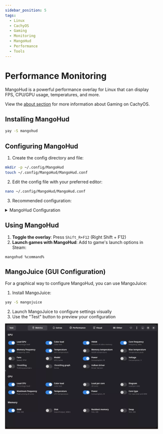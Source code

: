 ```yaml
---
sidebar_position: 5
tags:
  - Linux
  - CachyOS
  - Gaming
  - Monitoring
  - MangoHud
  - Performance
  - Tools
---
```


# Performance Monitoring

MangoHud is a powerful performance overlay for Linux that can display FPS, CPU/GPU usage, temperatures, and more.

View the [about section](/wiki/cachyos-gaming/about) for more information about Gaming on CachyOS.

## Installing MangoHud

```bash
yay -S mangohud
```

## Configuring MangoHud

1. Create the config directory and file:
```bash
mkdir -p ~/.config/MangoHud
touch ~/.config/MangoHud/MangoHud.conf
```

2. Edit the config file with your preferred editor:
```bash
nano ~/.config/MangoHud/MangoHud.conf
```

3. Recommended configuration:
<details>
<summary>MangoHud Configuration</summary>

```
legacy_layout=false
blacklist=pamac-manager,lact,ghb,bitwig-studio,ptyxis,yumex
offset_x=10
offset_y=10
gpu_stats
gpu_load_change
vram
gpu_core_clock
gpu_mem_clock
gpu_temp
gpu_power
cpu_stats
cpu_load_change
cpu_mhz
cpu_temp
cpu_power
ram
fps
fps_metrics=avg,0.01
no_display
frame_timing
toggle_logging=Shift_L+F2
toggle_hud_position=Shift_R+F11
fps_limit_method=late
toggle_fps_limit=Shift_L+F1
round_corners=10
background_alpha=0.6
position=top-left
toggle_hud=Shift_R+F12
gpu_text=GPU
gpu_color=2e9762
cpu_text=CPU
cpu_color=2e97cb
fps_value=30,60
fps_color=cc0000,ffaa7f,92e79a
gpu_load_value=60,90
gpu_load_color=92e79a,ffaa7f,cc0000
cpu_load_value=60,90
cpu_load_color=92e79a,ffaa7f,cc0000
background_color=000000
frametime_color=00ff00
vram_color=ad64c1
ram_color=c26693
wine_color=eb5b5b
engine_color=eb5b5b
text_color=ffffff
media_player_color=ffffff
network_color=e07b85
```
</details>

## Using MangoHud

1. **Toggle the overlay**: Press `Shift_R+F12` (Right Shift + F12)
2. **Launch games with MangoHud**: Add to game's launch options in Steam:
```
mangohud %command%
```

## MangoJuice (GUI Configuration)

For a graphical way to configure MangoHud, you can use MangoJuice:

1. Install MangoJuice:
```bash
yay -S mangojuice
```

2. Launch MangoJuice to configure settings visually
3. Use the "Test" button to preview your configuration

![MangoJuice Interface](./img/mangojuice.webp)